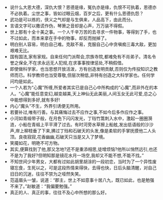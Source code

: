 - 说什么大恩大德，深仇大恨？恩德是缘，冤仇亦是缘，仇恨不可执着，恩德亦不必执着。尘世之事，皆如过眼云烟，百岁之后，更有什么恩德仇怨？
- 武功是可以练的，侠义之气却是与生俱来，人品高下，由此而分。
- 言语文字可以撒谎作伪，琴箫之音却是心声，万万装不得假。
- 世上那有十全十美之事。一个人千辛万苦的去寻求一件物事，等得到了手，也不过如此，而本来拿在手中的物事，却反而抛掉了。
- 明白别人容易，明白自己难。克敌不易，克服自己心中贪嗔痴三毒大敌，更加艰难无比。
- 国有国法,家有家规。自来任何门派帮会,宗族寺院,都难免有不肖弟子。清名令誉之保全,不在求永远无人犯规,在求事事按律惩处,不稍假借。
- 即使做科学家，也当思想开放活泼，方有创造发明贡献,否则仅为传投知识之教师而已。科学教师也当受尊敬,但层次稍低,非特有创造之大科学家也。任何学问均是如此。
- 一个人若为“心魔”所缠,所爱者其实已是自己心中所构成的“心魔",而非外在的本人。“心魔”能任意变幻,越变越美,天上神仙无此美丽,人间玉女无此可爱,总之心中能想得到多好,就有多好!
- 内心“魔头”不生，外界引诱便无所用。
- 若要补过,唯有行善。与其痛悔过去不应作之事,不如今后多作应作之事。
- 小河如青缎带子般，在月色下闪闪发光，丁珰竹篙刺入水中，激起一圈圈漪涟，小船在青缎上平平滑了过去。有时河旁水草擦上船舷,发出低语般的沙沙声,岸上柳枝垂了下来,拂过丁珰和石破天的头发,像是柔软的手掌抚摸他二人头顶。良夜寂寂,花香幽幽,石破天只当是又入了梦境。
- 笑魇如花，明艳不可方物。
- 其实,便算找到了他,那又怎地?还不是重添相思,徒增烦恼?他所以悄然远引,也还不是为了我好?但明知那是镜花水月一场空,我却又不能不想,不能不找。”
- 不知世间少年男女，大都有过如此胡里胡涂的一段初恋，当时为了一个异性废寝忘食，生死以之，可是这段热情来得快，去得也快，日后头脑清醒，对自己旧日的沉迷，往往不禁为之哑然失笑。
- 范遥眉头一皱，说道：“郡主，世上不如意事十居八九，既已如此，也是勉强不来了。”赵敏道：“我偏要勉强。”
- 真正的人、真正的事，往往不及心中所想的那么好。